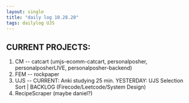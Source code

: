 ```yaml
---
layout: single
title: "daily log 10.28.20"
tags: dailylog UJS
--- 
```


## CURRENT PROJECTS:

1. CM -- catcart (umjs-ecomm-catcart, personalposher, personalposherLIVE, personalposher-backend)
2. FEM -- rockpaper 
3. UJS -- CURRENT: Anki studying 25 min. YESTERDAY: UJS Selection Sort | BACKLOG (Firecode/Leetcode/System Design)
4. RecipeScraper (maybe daniel?)
